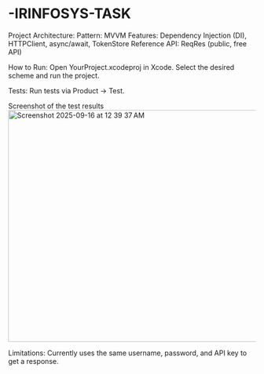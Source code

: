 # -IRINFOSYS-TASK

Project Architecture:
Pattern: MVVM
Features: Dependency Injection (DI), HTTPClient, async/await, TokenStore
Reference API: ReqRes (public, free API)

How to Run:
Open YourProject.xcodeproj in Xcode.
Select the desired scheme and run the project.

Tests:
Run tests via Product → Test.

Screenshot of the test results <img width="526" height="473" alt="Screenshot 2025-09-16 at 12 39 37 AM" src="https://github.com/user-attachments/assets/4f9b5682-a383-4a1d-b470-f6c5277a6ee8" />

Limitations:
Currently uses the same username, password, and API key to get a response.
